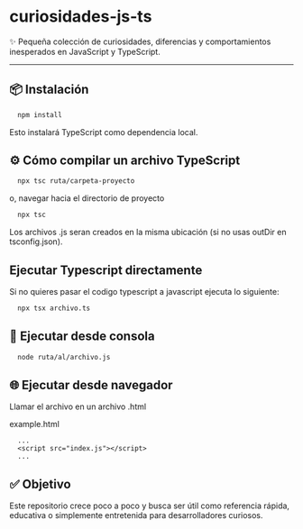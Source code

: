 # curiosidades-js-ts

✨ Pequeña colección de curiosidades, diferencias y comportamientos inesperados en JavaScript y TypeScript.

---

## 📦 Instalación

```bash
  npm install
```

Esto instalará TypeScript como dependencia local.

## ⚙️ Cómo compilar un archivo TypeScript

```bash
  npx tsc ruta/carpeta-proyecto
```

o, navegar hacia el directorio de proyecto

```bash
  npx tsc
```

Los archivos .js seran creados en la misma ubicación (si no usas outDir en tsconfig.json).

## Ejecutar Typescript directamente

Si no quieres pasar el codigo typescript a javascript ejecuta lo siguiente:

```bash
  npx tsx archivo.ts
```

## 🚀 Ejecutar desde consola

```bash
  node ruta/al/archivo.js
```

## 🌐 Ejecutar desde navegador

Llamar el archivo en un archivo .html

example.html

```
  ...
  <script src="index.js"></script>
  ...
```

## ✅ Objetivo

Este repositorio crece poco a poco y busca ser útil como referencia rápida, educativa o simplemente entretenida para desarrolladores curiosos.
